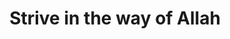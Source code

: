 ---
title: "Strive in the way of Allah"
url: /brighton/strive-in-the-way-of-allah/
shop: charity
---